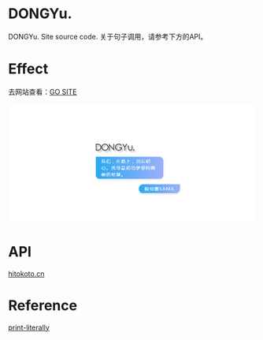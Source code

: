 # DONGYu.
DONGYu. Site source code.
关于句子调用，请参考下方的API。

# Effect 

去网站查看：[GO SITE][1] 

![demo][2]

# API
[hitokoto.cn][4] 


# Reference
[print-literally][3] 





  [1]: https://dongyu.site
  [2]: https://github.com/Tamshen/DONGYu./blob/master/demo.gif
  [3]: https://github.com/justforuse/justforuse.github.io/blob/master/print-literally/demo.html
  [4]: http://hitokoto.cn/api
